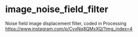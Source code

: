 # image_noise_field_filter
Noise field image displacement filter, coded in Processing
https://www.instagram.com/p/CvxNq8QMxXQ/?img_index=4

